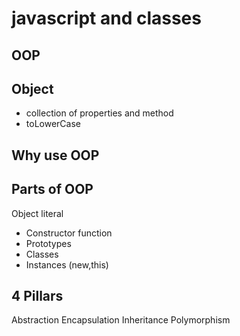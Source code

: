 # javascript and classes

## OOP

## Object
- collection of properties and method
- toLowerCase

## Why use OOP


## Parts of OOP
Object literal

- Constructor function
- Prototypes
- Classes
- Instances (new,this)

## 4 Pillars
Abstraction
Encapsulation
Inheritance
Polymorphism